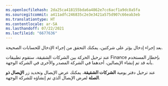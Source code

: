 ```yaml
---
ms.openlocfilehash: 2da25ca418155bda6a4862e7cc6acf1a9dc8a5fa
ms.sourcegitcommit: a411adfc246835c2e3e3421a575d907c66eab3eb
ms.translationtype: HT
ms.contentlocale: ar-SA
ms.lasthandoff: 07/22/2021
ms.locfileid: "6677636"
---
```

بعد إجراء إدخال يؤثر على شركتين، يمكنك التحقق من إجراء الإدخال للحسابات الصحيحة. 
 
عند ترحيل الحركة بين الشركات الشقيقة، ستقوم تطبيقات Finance بإخطار المستخدم بأنه قد تم إنشاء الإيصالين، أحدهما في الشركة المصدر والأخرى في الشركة الوجهة. 

عند ترحيل دفتر يومية **الشركات الشقيقة**، يمكنك عرض الإيصال وتحديد زر **الإيصال ذو الصلة** لعرض الإيصال الذي تم إنشاؤه للشركة الوجهة.


